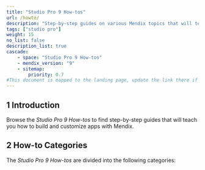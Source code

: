```yaml
---
title: "Studio Pro 9 How-tos"
url: /howto/
description: "Step-by-step guides on various Mendix topics that will teach you how to build and customize apps."
tags: ["studio pro"]
weight: 15
no_list: false
description_list: true
cascade:
    - space: "Studio Pro 9 How-tos"
    - mendix_version: "9"
    - sitemap:
        priority: 0.7
#This document is mapped to the landing page, update the link there if renaming or moving the doc file.
---
```


## 1 Introduction

Browse the *Studio Pro 9 How-tos* to find step-by-step guides that will teach you how to build and customize apps with Mendix.

## 2 How-to Categories

The *Studio Pro 9 How-tos* are divided into the following categories:



